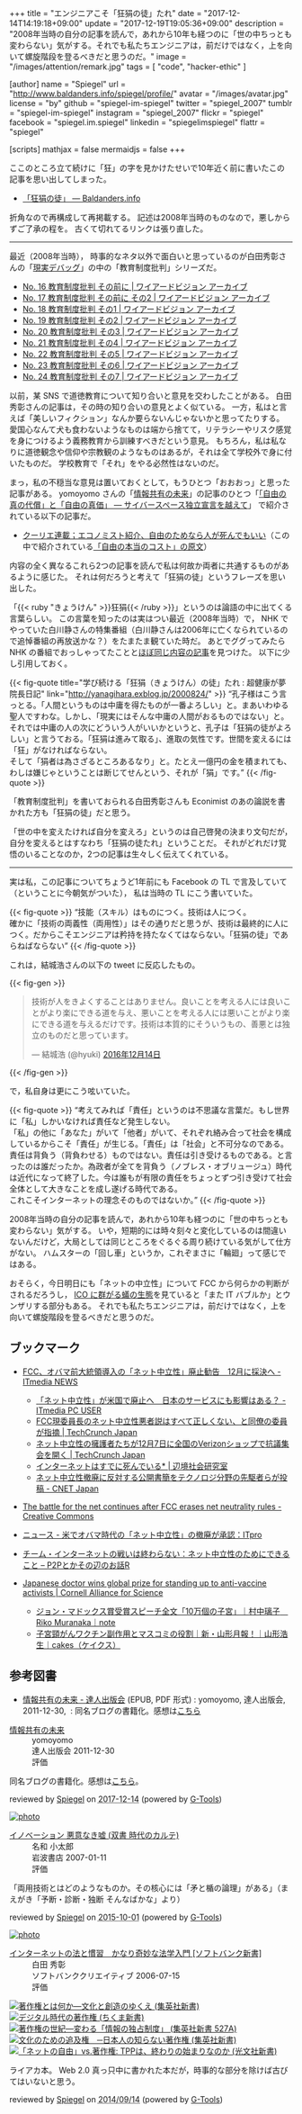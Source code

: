 +++
title = "エンジニアこそ「狂狷の徒」たれ"
date =  "2017-12-14T14:19:18+09:00"
update = "2017-12-19T19:05:36+09:00"
description = "2008年当時の自分の記事を読んで，あれから10年も経つのに「世の中ちっとも変わらない」気がする。それでも私たちエンジニアは，前だけではなく，上を向いて螺旋階段を登るべきだと思うのだ。"
image = "/images/attention/remark.jpg"
tags        = [ "code", "hacker-ethic" ]

[author]
  name      = "Spiegel"
  url       = "http://www.baldanders.info/spiegel/profile/"
  avatar    = "/images/avatar.jpg"
  license   = "by"
  github    = "spiegel-im-spiegel"
  twitter   = "spiegel_2007"
  tumblr    = "spiegel-im-spiegel"
  instagram = "spiegel_2007"
  flickr    = "spiegel"
  facebook  = "spiegel.im.spiegel"
  linkedin  = "spiegelimspiegel"
  flattr    = "spiegel"

[scripts]
  mathjax = false
  mermaidjs = false
+++

ここのところ立て続けに「狂」の字を見かけたせいで10年近く前に書いたこの記事を思い出してしまった。

- [「狂狷の徒」 — Baldanders.info](http://www.baldanders.info/spiegel/log2/000379.shtml)

折角なので再構成して再掲載する。
記述は2008年当時のものなので，悪しからずご了承の程を。
古くて切れてるリンクは張り直した。

----

最近（2008年当時）， 時事的なネタ以外で面白いと思っているのが白田秀彰さんの「[現実デバッグ](http://archive.wiredvision.co.jp/blog/shirata2/ "白田秀彰の「現実デバッグ」 | ワイアードビジョン アーカイブ")」の中の「教育制度批判」シリーズだ。

- [No. 16 教育制度批判 その前に | ワイアードビジョン アーカイブ](http://archive.wiredvision.co.jp/blog/shirata2/200803/200803051000.html)
- [No. 17 教育制度批判 その前に その2 | ワイアードビジョン アーカイブ](http://archive.wiredvision.co.jp/blog/shirata2/200803/200803121100.html)
- [No. 18 教育制度批判 その1 | ワイアードビジョン アーカイブ](http://archive.wiredvision.co.jp/blog/shirata2/200803/200803191100.html)
- [No. 19 教育制度批判 その2 | ワイアードビジョン アーカイブ](http://archive.wiredvision.co.jp/blog/shirata2/200803/200803261200.html)
- [No. 20 教育制度批判 その3 | ワイアードビジョン アーカイブ](http://archive.wiredvision.co.jp/blog/shirata2/200804/200804021200.html)
- [No. 21 教育制度批判 その4 | ワイアードビジョン アーカイブ](http://archive.wiredvision.co.jp/blog/shirata2/200804/200804091200.html)
- [No. 22 教育制度批判 その5 | ワイアードビジョン アーカイブ](http://archive.wiredvision.co.jp/blog/shirata2/200804/200804161100.html)
- [No. 23 教育制度批判 その6 | ワイアードビジョン アーカイブ](http://archive.wiredvision.co.jp/blog/shirata2/200804/200804231230.html)
- [No. 24 教育制度批判 その7 | ワイアードビジョン アーカイブ](http://archive.wiredvision.co.jp/blog/shirata2/200804/200804301000.html)

以前，某 SNS で道徳教育について知り合いと意見を交わしたことがある。
白田秀彰さんの記事は，その時の知り合いの意見とよく似ている。
一方，私はと言えば「美しいフィクション」なんか要らないんじゃないかと思ってたりする。
愛国心なんて犬も食わないようなものは端から捨てて，リテラシーやリスク感覚を身につけるよう義務教育から訓練すべきだという意見。
もちろん，私は私なりに道徳観念や信仰や宗教観のようなものはあるが，それは全て学校外で身に付いたものだ。
学校教育で「それ」をやる必然性はないのだ。

まっ，私の不穏当な意見は置いておくとして，もうひとつ「おおおっ」と思った記事がある。
yomoyomo さんの「[情報共有の未来](http://archive.wiredvision.co.jp/blog/yomoyomo/ "yomoyomoの「情報共有の未来」 | ワイアードビジョン アーカイブ")」の記事のひとつ「[「自由の真の代償」と「自由の真価」 ― サイバースペース独立宣言を越えて](http://archive.wiredvision.co.jp/blog/yomoyomo/200804/200804161100.html "「自由の真の代償」と「自由の真価」 〜 サイバースペース独立宣言を越えて | ワイアードビジョン アーカイブ")」 で紹介されている以下の記事だ。

- [クーリエ連載；エコノミスト紹介、自由のためなら人が死んでもいい](http://cruel.org/economist/courier200712.html)（この中で紹介されている[「自由の本当のコスト」の原文](http://www.economist.com/node/9833041 "The real price of freedom | The Economist")）

内容の全く異なるこれら2つの記事を読んで私は何故か両者に共通するものがあるように感じた。
それは何だろうと考えて「狂狷の徒」というフレーズを思い出した。 

「{{< ruby "きょうけん" >}}狂狷{{< /ruby >}}」というのは論語の中に出てくる言葉らしい。
この言葉を知ったのは実はつい最近（2008年当時）で， NHK でやっていた白川静さんの特集番組（白川静さんは2006年に亡くなられているので追悼番組の再放送かな？）をたまたま観ていた時だ。
あとでググってみたら NHK の番組でおっしゃってたことと[ほぼ同じ内容の記事](http://yanagihara.exblog.jp/2000824/ "学び続ける「狂狷（きょうけん）の徒」たれ : 超健康が夢 院長日記")を見つけた。
以下に少し引用しておく。 

{{< fig-quote title="学び続ける「狂狷（きょうけん）の徒」たれ : 超健康が夢 院長日記" link="http://yanagihara.exblog.jp/2000824/" >}}
<q>孔子様はこう言っとる。「人間というものは中庸を得たものが一番よろしい」と。まあいわゆる聖人ですわな。しかし、「現実にはそんな中庸の人間がおるものではない」と。<br>
それでは中庸の人の次にどういう人がいいかというと、孔子は「狂狷の徒がよろしい」と言うておる。「狂狷は進みて取る」、進取の気性です。世間を変えるには「狂」がなければならない。<br>
そして「狷者は為さざるところあるなり」と。たとえ一億円の金を積まれても、わしは嫌じゃということは断じてせんという、それが「狷」です。</q>
{{< /fig-quote >}}

「教育制度批判」を書いておられる白田秀彰さんも Econimist のあの論説を書かれた方も「狂狷の徒」だと思う。 

「世の中を変えたければ自分を変えろ」というのは自己啓発の決まり文句だが，自分を変えるとはすなわち「狂狷の徒たれ」ということだ。
それがどれだけ覚悟のいることなのか，2つの記事は生々しく伝えてくれている。 

----

実は私，この記事についてちょうど1年前にも Facebook の TL で言及していて（ということに今朝気がついた），
私は当時の TL にこう書いていた。

{{< fig-quote >}}
<q>技能（スキル）はものにつく。技術は人につく。<br>
確かに「技術の両義性（両用性）」はその通りだと思うが、技術は最終的に人につく。だからこそエンジニアは矜持を持たなくてはならない。「狂狷の徒」であらねばならない</q>
{{< /fig-quote >}}

これは，結城浩さんの以下の tweet に反応したもの。

{{< fig-gen >}}
<blockquote class="twitter-tweet" data-lang="ja"><p lang="ja" dir="ltr">技術が人をきよくすることはありません。良いことを考える人には良いことがより楽にできる道を与え、悪いことを考える人には悪いことがより楽にできる道を与えるだけです。技術は本質的にそういうもの、善悪とは独立のものだと思っています。</p>&mdash; 結城浩 (@hyuki) <a href="https://twitter.com/hyuki/status/808930947446046720?ref_src=twsrc%5Etfw">2016年12月14日</a></blockquote>
{{< /fig-gen >}}

で，私自身は更にこう呟いていた。

{{< fig-quote >}}
<q>考えてみれば「責任」というのは不思議な言葉だ。もし世界に「私」しかいなければ責任など発生しない。<br>
「私」の他に「あなた」がいて「他者」がいて、それぞれ絡み合って社会を構成しているからこそ「責任」が生じる。「責任」は「社会」と不可分なのである。<br>
責任は背負う（背負わせる）ものではない。責任は引き受けるものである。と言ったのは誰だったか。為政者が全てを背負う（ノブレス・オブリュージュ）時代は近代になって終了した。今は誰もが有限の責任をちょっとずつ引き受けて社会全体として大きなことを成し遂げる時代である。<br>
これこそインターネットの理念そのものではないか。</q>
{{< /fig-quote >}}

2008年当時の自分の記事を読んで，あれから10年も経つのに「世の中ちっとも変わらない」気がする。
いや，短期的には時々刻々と変化しているのは間違いないんだけど，大局としては同じところをぐるぐる周り続けている気がして仕方がない。
ハムスターの「回し車」というか，これぞまさに「輪廻」って感じではある。

おそらく，今日明日にも「ネットの中立性」について FCC から何らかの判断がされるだろうし， [ICO に群がる蟻の生態](https://scrapbox.io/spiegel-branch/%E3%82%B5%E3%82%A4%E3%83%88%E3%82%AA%E3%83%BC%E3%83%8A%E3%83%BC%E3%81%8C%E3%83%9A%E3%83%BC%E3%82%B8%E3%81%AE%E5%BA%83%E5%91%8A%E6%8E%B2%E8%BC%89%E3%81%AE%E4%BB%A3%E3%82%8F%E3%82%8A%E3%81%AB%E3%83%9E%E3%82%A4%E3%83%8B%E3%83%B3%E3%82%B0JavaScript%E3%82%92%E4%BB%95%E8%BE%BC%E3%82%80%E3%81%AE%E3%81%AF%E3%83%A4%E3%82%AF%E3%82%B6%E3%81%AE%E3%80%8C%E3%81%BF%E3%81%8B%E3%81%98%E3%82%81%E6%96%99%E3%80%8D%E3%81%A8%E5%90%8C%E3%81%98%E3%80%82 "サイトオーナーがページの広告掲載の代わりにマイニングJavaScriptを仕込むのはヤクザの「みかじめ料」と同じ。 - Spiegel's Branch - Scrapbox")を見ていると「また IT バブルか」とウンザリする部分もある。
それでも私たちエンジニアは，前だけではなく，上を向いて螺旋階段を登るべきだと思うのだ。

## ブックマーク

- [FCC、オバマ前大統領導入の「ネット中立性」廃止勧告　12月に採決へ - ITmedia NEWS](http://www.itmedia.co.jp/news/articles/1711/22/news062.html)
    - [「ネット中立性」が米国で廃止へ　日本のサービスにも影響はある？ - ITmedia PC USER](http://www.itmedia.co.jp/pcuser/articles/1711/26/news011.html)
    - [FCC現委員長のネット中立性悪者説はすべて正しくない、と同僚の委員が指摘  |  TechCrunch Japan](http://jp.techcrunch.com/2017/12/01/2017-11-30-fcc-commissioner-clyburn-takes-down-chairmans-net-neutrality-doom-and-gloom/)
    - [ネット中立性の擁護者たちが12月7日に全国のVerizonショップで抗議集会を開く  |  TechCrunch Japan](http://jp.techcrunch.com/2017/11/25/2017-11-22-net-neutrality-advocates-plan-protests-for-december-7-at-verizon-stores/)
    - [インターネットはすでに死んでいる* | 辺境社会研究室](https://youkoseki.tumblr.com/post/167900801310/network-unneutrality)
    - [ネット中立性撤廃に反対する公開書簡をテクノロジ分野の先駆者らが投稿 - CNET Japan](https://japan.cnet.com/article/35111780/)
- [The battle for the net continues after FCC erases net neutrality rules - Creative Commons](https://creativecommons.org/2017/12/15/battle-net-continues-fcc-erases-net-neutrality-rules/)
- [ニュース - 米でオバマ時代の「ネット中立性」の撤廃が承認：ITpro](http://itpro.nikkeibp.co.jp/atcl/news/17/121502874/?rt=nocnt)
- [チーム・インターネットの戦いは終わらない：ネット中立性のためにできること – P2Pとかその辺のお話R](http://p2ptk.org/net-neutrality/662)

- [Japanese doctor wins global prize for standing up to anti-vaccine activists | Cornell Alliance for Science](https://allianceforscience.cornell.edu/blog/japanese-doctor-wins-global-prize-standing-anti-vaccine-activists)
    - [ジョン・マドックス賞受賞スピーチ全文「10万個の子宮」｜村中璃子　Riko Muranaka｜note](https://note.mu/rikomuranaka/n/n64eb122ac396)
    - [子宮頸がんワクチン副作用とマスコミの役割｜新・山形月報！｜山形浩生｜cakes（ケイクス）](https://cakes.mu/posts/18760)

## 参考図書

- [情報共有の未来 - 達人出版会](https://tatsu-zine.com/books/infoshare) (EPUB, PDF 形式) : yomoyomo, 達人出版会, 2011-12-30, <img src="http://g-images.amazon.com/images/G/01/detail/stars-4-0.gif" alt="" /> : 同名ブログの書籍化。感想は[こちら](http://www.baldanders.info/spiegel/log2/000611.shtml "『情報共有の未来』を読む — Baldanders.info")

<div class="hreview" >
	<dl >
		<dt class="fn"><a class="item url" href="https://tatsu-zine.com/books/infoshare">情報共有の未来</a></dt>
		<dd>yomoyomo</dd>
		<dd>達人出版会 2011-12-30</dd>
		<dd>評価<abbr class="rating" title="4"><img src="http://g-images.amazon.com/images/G/01/detail/stars-4-0.gif" alt="" /></abbr></dd>
	</dl>
<p class="description">同名ブログの書籍化。感想は<a href="http://www.baldanders.info/spiegel/log2/000611.shtml">こちら</a>。</p>
<p class="gtools" >reviewed by <a href='#maker' class='reviewer'>Spiegel</a> on <abbr class="dtreviewed" title="2017-12-14">2017-12-14</abbr> (powered by <a href="http://www.goodpic.com/mt/aws/index.html" >G-Tools</a>)</p>
</div>

<div class="hreview" ><a class="item url" href="http://www.amazon.co.jp/exec/obidos/ASIN/4000280872/baldandersinf-22/"><img src="http://ecx.images-amazon.com/images/I/31e2h91IUWL._SL160_.jpg" alt="photo" class="photo"  /></a><dl ><dt class="fn"><a class="item url" href="http://www.amazon.co.jp/exec/obidos/ASIN/4000280872/baldandersinf-22/">イノベーション 悪意なき嘘 (双書 時代のカルテ)</a></dt><dd>名和 小太郎 </dd><dd>岩波書店 2007-01-11</dd><dd>評価<abbr class="rating" title="4"><img src="http://g-images.amazon.com/images/G/01/detail/stars-4-0.gif" alt="" /></abbr> </dd></dl><p class="similar"></p>
<p class="description">「両用技術とはどのようなものか。その核心には「矛と楯の論理」がある」（まえがき「予断・診断・独断 そんなばかな」より）</p>
<p class="gtools" >reviewed by <a href='#maker' class='reviewer'>Spiegel</a> on <abbr class="dtreviewed" title="2015-10-01">2015-10-01</abbr> (powered by <a href="http://www.goodpic.com/mt/aws/index.html" >G-Tools</a>)</p>
</div>

<div class="hreview" ><a class="item url" href="http://www.amazon.co.jp/exec/obidos/ASIN/4797334673/baldandersinf-22/"><img src="http://ecx.images-amazon.com/images/I/41tEJvyOO2L._SL160_.jpg" alt="photo" class="photo"  /></a><dl ><dt class="fn"><a class="item url" href="http://www.amazon.co.jp/exec/obidos/ASIN/4797334673/baldandersinf-22/">インターネットの法と慣習　かなり奇妙な法学入門 [ソフトバンク新書]</a></dt><dd>白田 秀彰 </dd><dd>ソフトバンククリエイティブ 2006-07-15</dd><dd>評価<abbr class="rating" title="4"><img src="http://g-images.amazon.com/images/G/01/detail/stars-4-0.gif" alt="" /></abbr> </dd></dl><p class="similar"><a href="http://www.amazon.co.jp/exec/obidos/ASIN/4087202941/baldandersinf-22/" target="_top"><img src="http://images.amazon.com/images/P/4087202941.09._SCTHUMBZZZ_.jpg"  alt="著作権とは何か―文化と創造のゆくえ (集英社新書)"  /></a> <a href="http://www.amazon.co.jp/exec/obidos/ASIN/4480065733/baldandersinf-22/" target="_top"><img src="http://images.amazon.com/images/P/4480065733.09._SCTHUMBZZZ_.jpg"  alt="デジタル時代の著作権 (ちくま新書)"  /></a> <a href="http://www.amazon.co.jp/exec/obidos/ASIN/4087205274/baldandersinf-22/" target="_top"><img src="http://images.amazon.com/images/P/4087205274.09._SCTHUMBZZZ_.jpg"  alt="著作権の世紀―変わる「情報の独占制度」 (集英社新書 527A)"  /></a> <a href="http://www.amazon.co.jp/exec/obidos/ASIN/4087206122/baldandersinf-22/" target="_top"><img src="http://images.amazon.com/images/P/4087206122.09._SCTHUMBZZZ_.jpg"  alt="文化のための追及権　─日本人の知らない著作権 (集英社新書)"  /></a> <a href="http://www.amazon.co.jp/exec/obidos/ASIN/4334037070/baldandersinf-22/" target="_top"><img src="http://images.amazon.com/images/P/4334037070.09._SCTHUMBZZZ_.jpg"  alt="「ネットの自由」vs.著作権: TPPは、終わりの始まりなのか (光文社新書)"  /></a> </p>
<p class="description" >ライアカ本。 Web 2.0 真っ只中に書かれた本だが，時事的な部分を除けば古びてはいないと思う。</p>
<p class="gtools" >reviewed by <a href="#maker" class="reviewer">Spiegel</a> on <abbr class="dtreviewed" title="2014-09-14">2014/09/14</abbr> (powered by <a href="http://www.goodpic.com/mt/aws/index.html">G-Tools</a>)</p>
</div>
